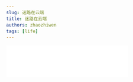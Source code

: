 ```yaml
---
slug: 迷路在云端
title: 迷路在云端
authors: zhaozhiwen
tags: [life]
---
```

<iframe
  frameborder="no"
  border="0"
  marginwidth="0"
  marginheight="0"
  width="330"
  height="86"
  src="//music.163.com/outchain/player?type=2&id=499465978&auto=0&height=66"
/>

<center>"昨晚我躺在床上一直无法入眠，所以我开始想婚礼，想仪式，想到我们要买房子，共同生活，生一个又一个的孩子，圣诞节，感恩节，春节，带孩子看橄榄球比赛，转眼孩子们毕业了，他们找到工作，然后结婚，我成了祖父，接着就退休了，开始脱发、发福，再然后就像你想到的，我就死了。我忍不住这么想，一切的意义是什么？生活的意义在哪里？"</center>

<center>"意义吗？"</center>

<center>"是呀，我到底在做什么呢？"</center>

<!-- truncate -->

作为裁员专家，Ryan每次裁员时当然总是得心应手，因为Ryan内心清楚地知道所谓裁员工作的要领所在。

裁员工作的核心是什么？是帮助刚刚被解雇的人面对再次求职的难关？是减少被诉讼的几率？

是也不是，在Ryan心中，这些只不过是对外所宣称而已，实际上，这份工作的本质是缓解人们的痛苦，"普渡那些受伤的灵魂渡过恐惧之河直到希望的光芒隐约可见"。

是的，是"然后停下船，推他们下水自己游过去"。

裁员专家这份工作在我眼里是一种新奇（至少我是第一次听说）、更是一种对Ryan安排精巧的职业，在我看来，这份职业不仅很好的塑造并且解释了长此以往Ryan的人格和世界，在某种程度上更是对Ryan的一针麻醉剂和强心针。

从Ryan的角度来看，Ryan虽然也是资本主义世界中受雇于人的"卑微打工人"，但是本身职业就是解雇他人这一点的特殊性在某种程度上掩盖或者反转了Ryan的身份，从Ryan的推荐信中，我们是可以知道，Ryan在其大半个职业生涯中可以说是解雇了无数的人，而这些人被解雇者的身份在与Ryan的对比中似乎形成了极大的反差。

谈判桌的一边是Ryan，一个在公司被器重、能力出色的"老员工"，一个人到中年依然没有结婚买房有着富足金钱的"钻石王老五"，一个在旅程中时常有着艳遇追逐着所谓的"1000万英里"飞行里程勋章的"梦想男孩"，一个在各地进行"背包"演讲，向人们鼓吹"逃避责任"及时行乐的"精神导师"。

而另一边呢？他们是谁呢？是因为被解雇失去收入来源而付不起房贷的人们，是失去收入来源而无法面对家人的人们，是付出了整个青春现在早已垂垂老矣的老年人。

无论被解雇的一方是何种背景，Ryan似乎看起来总是站在人生胜利天平的一方，而对面那些人不过是经受挫折一些失败者罢了。

Ryan是真的相信自己的每一次演讲吗？是的，他是真的相信，每一次的演讲当他拿出自己的背包，说出自己的背包理论的时候，他自己和台下的人们都是在全然接受这个理论。在Ryan的人生中，始终贯穿着一种名为"轻"的人生价值观，这份"轻"就体现在最少程度的去考虑自己的家人，对于家人，Ryan几乎是一个不存在的家人，这份"轻"就体现在Ryan在和公司新人谈及婚姻和爱情时表现出的轻蔑和嘲笑，这份"轻"就体现在面对被裁员的众生所烦恼的房子、家庭、生存等难以生存的问题，Ryan可以在安抚他人的同时不存在这些问题保有内心最大的安全感。

也许这样的人生可以一直持续下去，已经这样安然度过了人生四五十个年头，难道还差剩下来的一二十年吗？可是Natalie和Alex毁了这一切，前者是公司的裁员新人，而后者是Ryan的艳遇对象。

为了男友，Natalie选择了Ryan这家裁员公司，选择了并不是最好的那一份offer，于是Natalie失恋后，发现自己所一直追求的全部幻灭，Natalie充满着失望、愤怒。于是当Natalie和Ryan共同站在海边时，Natalie看着Ryan，嘶吼和质问到为什么Ryan可以做到对和Alex的关系毫不在乎，并且告诉Ryan他的荒谬世界观的本质不过是在"逃避和放纵自己"，而他所谓的"独身和修行"不过是一种自我隔断于世界的借口罢了。于是在被一个二十来岁的女生教训一通后，Ryan只能无言而又尴尬的站在码头上，嘴里想辩驳些什么可是又说不出话。

在那一刻，我会认为，Ryan第一次意识到了自己的"迷路状态"，Ryan的世界观在和Natalie的争吵中发生了巨大的改变。于是也才有了文章头面对妹妹的结婚对象的灵魂追问，Ryan说出了自己曾经从不相信的话语，承认了自己的孤独，凸显出婚姻和陪伴的重要意义。

当然，电影的结局是悲惨的，当Ryan抛弃了自己过去的价值观，认为发现人生真谛，去到Alex家中时却意外的发现对方是一个有着家庭只把Ryan当作生活插曲的人罢了。于是，在黯然离开的同时，Ryan又踏上云端旅程，更多了一份迷茫与孤独。

写到这里，我突然联想到村上春树《没有女人的男人们》这部短篇小说集，这部电影的气质和苦咖啡式的结局颇有村上小说的调性，放进去应该不会过于突兀。不同的一点可能就在于这部电影的内核多多少少还是包含着些许温情以及所谓的美国"正能量"。

![020](./assets/020.jpg)

![021](./assets/021.jpg)